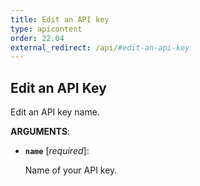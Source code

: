 ```yaml
---
title: Edit an API key
type: apicontent
order: 22.04
external_redirect: /api/#edit-an-api-key
---
```


## Edit an API Key

Edit an API key name.

**ARGUMENTS**:

* **`name`** [*required*]:

    Name of your API key.
